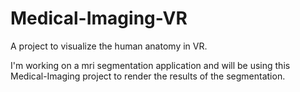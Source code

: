 # Medical-Imaging-VR
A project to visualize the human anatomy in VR.

I'm working on a mri segmentation application and will be using this Medical-Imaging project to render the results of the segmentation.
